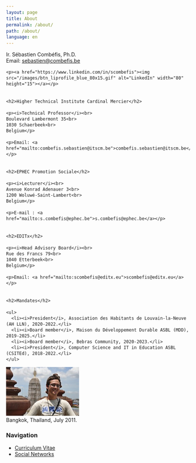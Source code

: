 ```yaml
---
layout: page
title: About
permalink: /about/
path: /about/
language: en
---
```


<div class="page-col-wrapper">
  <div class="page-col page-col-1">
    <p>Ir. Sébastien Combéfis, Ph.D.<br>
    Email: <a href="mailto:sebastien@combefis.be">sebastien@combefis.be</a></p>

    <p><a href="https://www.linkedin.com/in/scombefis"><img src="/images/btn_liprofile_blue_80x15.gif" alt="LinkedIn" width="80" height="15"></a></p>


    <h2>Higher Technical Institute Cardinal Mercier</h2>

    <p><i>Technical Professor</i><br>
    Boulevard Lambermont 35<br>
    1030 Schaerbeek<br>
    Belgium</p>

    <p>Email: <a href="mailto:combefis.sebastien@itscm.be">combefis.sebastien@itscm.be</a></p>


    <h2>EPHEC Promotion Sociale</h2>

    <p><i>Lecturer</i><br>
    Avenue Konrad Adenauer 3<br>
    1200 Woluwé-Saint-Lambert<br>
    Belgium</p>

    <p>E-mail : <a href="mailto:s.combefis@ephec.be">s.combefis@ephec.be</a></p>


    <h2>EDITx</h2>

    <p><i>Head Advisory Board</i><br>
    Rue des Francs 79<br>
    1040 Etterbeek<br>
    Belgium</p>

    <p>Email: <a href="mailto:scombefis@editx.eu">scombefis@editx.eu</a></p>


    <h2>Mandates</h2>

    <ul>
      <li><i>President</i>, Association des Habitants de Louvain-la-Neuve (AH LLN), 2020-2022.</li>
      <li><i>Board member</i>, Maison du Développement Durable ASBL (MDD), 2019-2025.</li>
      <li><i>Board member</i>, Bebras Community, 2020-2023.</li>
      <li><i>President</i>, Computer Science and IT in Education ASBL (CSITEd), 2018-2022.</li>
    </ul>
  </div>
  <div class="page-col page-col-2">
    <p><img src="/images/bangkok.jpg" alt="Bangkok, Thailand, July 2011" width="200" height="133"><br>
    Bangkok, Thailand, July 2011.</p>
    <h3>Navigation</h3>
    <ul class="navigation">
      <li><a href="/about/cv/">Curriculum Vitae</a></li>
      <li><a href="/about/socialnetworks/">Social Networks</a></li>
    </ul>
  </div>
</div>

